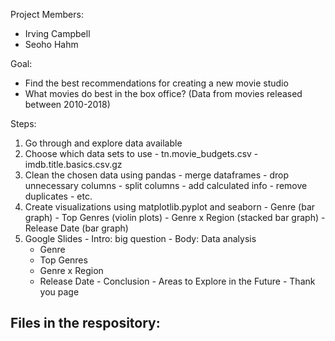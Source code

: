 Project Members:
  - Irving Campbell
  - Seoho Hahm

Goal:
  - Find the best recommendations for creating a new movie studio
  - What movies do best in the box office? (Data from movies released between 2010-2018)
  
Steps:
  1) Go through and explore data available
  2) Choose which data sets to use
    - tn.movie_budgets.csv
    - imdb.title.basics.csv.gz
  3) Clean the chosen data using pandas
    - merge dataframes
    - drop unnecessary columns
    - split columns
    - add calculated info
    - remove duplicates
    - etc.
  4) Create visualizations using matplotlib.pyplot and seaborn
    - Genre (bar graph)
    - Top Genres (violin plots)
    - Genre x Region (stacked bar graph)
    - Release Date (bar graph)
  5) Google Slides
    - Intro: big question
    - Body: Data analysis
      - Genre
      - Top Genres
      - Genre x Region
      - Release Date
    - Conclusion
    - Areas to Explore in the Future
    - Thank you page

Files in the respository:
  - 
